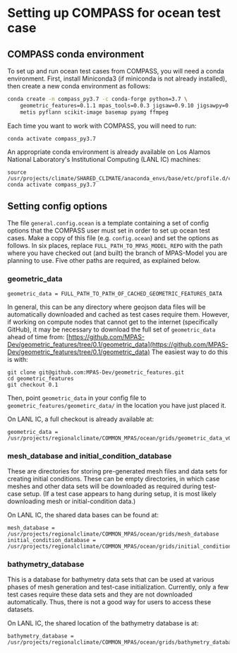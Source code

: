 # Setting up COMPASS for ocean test case

## COMPASS conda environment

To set up and run ocean test cases from COMPASS, you will need a conda
environment.  First, install Miniconda3 (if miniconda is not already
installed), then create a new conda environment as follows:
``` bash
conda create -n compass_py3.7 -c conda-forge python=3.7 \
    geometric_features=0.1.1 mpas_tools=0.0.3 jigsaw=0.9.10 jigsawpy=0.0.2 \
    metis pyflann scikit-image basemap pyamg ffmpeg
```
Each time you want to work with COMPASS, you will need to run:
```
conda activate compass_py3.7
```

An appropriate conda environment is already available on Los Alamos National
Laboratory's Institutional Computing (LANL IC) machines:
```
source /usr/projects/climate/SHARED_CLIMATE/anaconda_envs/base/etc/profile.d/conda.sh
conda activate compass_py3.7
```

## Setting config options

The file `general.config.ocean` is a template containing a set of config
options that the COMPASS user must set in order to set up ocean test cases.
Make a copy of this file (e.g. `config.ocean`) and set the options as follows.
In six places, replace `FULL_PATH_TO_MPAS_MODEL_REPO` with the path where you
have checked out (and built) the branch of MPAS-Model you are planning to use.
Five other paths are required, as explained below.

### geometric_data

```
geometric_data = FULL_PATH_TO_PATH_OF_CACHED_GEOMETRIC_FEATURES_DATA
```
In general, this can be any directory where geojson data files will be
automatically downloaded and cached as test cases require them.  However, if
working on compute nodes that cannot get to the internet (specifically GitHub),
it may be necessary to download the full set of `geometric_data` ahead of time
from:
[https://github.com/MPAS-Dev/geometric_features/tree/0.1/geometric_data](https://github.com/MPAS-Dev/geometric_features/tree/0.1/geometric_data)
The easiest way to do this is with:
```
git clone git@github.com:MPAS-Dev/geometric_features.git
cd geometric_features
git checkout 0.1
```
Then, point `geometric_data` in your config file to
`geometric_features/geometirc_data/` in the location you have just placed it.

On LANL IC, a full checkout is already available at:
```
geometric_data = /usr/projects/regionalclimate/COMMON_MPAS/ocean/grids/geometric_data_v0.1
```

### mesh_database and initial_condition_database

These are directories for storing pre-generated mesh files and data sets for
creating initial conditions. These can be empty directories, in which case
meshes and other data sets will be downloaded as required during test-case
setup.  (If a test case appears to hang during setup, it is most likely
downloading mesh or initial-condition data.)

On LANL IC, the shared data bases can be found at:
```
mesh_database = /usr/projects/regionalclimate/COMMON_MPAS/ocean/grids/mesh_database
initial_condition_database = /usr/projects/regionalclimate/COMMON_MPAS/ocean/grids/initial_condition_database
```

### bathymetry_database

This is a database for bathymetry data sets that can be used at various phases
of mesh generation and test-case initialization.  Currently, only a few test
cases require these data sets and they are not downloaded automatically.  Thus,
there is not a good way for users to access these datasets.

On LANL IC, the shared location of the bathymetry database is at:
```
bathymetry_database = /usr/projects/regionalclimate/COMMON_MPAS/ocean/grids/bathymetry_database
```
